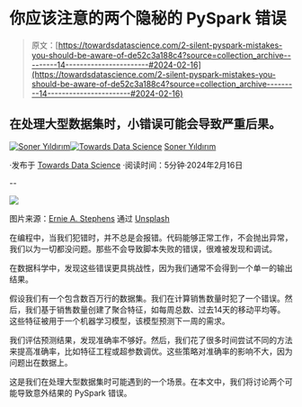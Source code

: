 # 你应该注意的两个隐秘的 PySpark 错误

> 原文：[https://towardsdatascience.com/2-silent-pyspark-mistakes-you-should-be-aware-of-de52c3a188c4?source=collection_archive---------14-----------------------#2024-02-16](https://towardsdatascience.com/2-silent-pyspark-mistakes-you-should-be-aware-of-de52c3a188c4?source=collection_archive---------14-----------------------#2024-02-16)

## 在处理大型数据集时，小错误可能会导致严重后果。

[](https://sonery.medium.com/?source=post_page---byline--de52c3a188c4--------------------------------)[![Soner Yıldırım](../Images/c589572e9d1ee176cd4f5a0008173f1b.png)](https://sonery.medium.com/?source=post_page---byline--de52c3a188c4--------------------------------)[](https://towardsdatascience.com/?source=post_page---byline--de52c3a188c4--------------------------------)[![Towards Data Science](../Images/a6ff2676ffcc0c7aad8aaf1d79379785.png)](https://towardsdatascience.com/?source=post_page---byline--de52c3a188c4--------------------------------) [Soner Yıldırım](https://sonery.medium.com/?source=post_page---byline--de52c3a188c4--------------------------------)

·发布于 [Towards Data Science](https://towardsdatascience.com/?source=post_page---byline--de52c3a188c4--------------------------------) ·阅读时间：5分钟·2024年2月16日

--

![](../Images/e6d67208592c34319ca46e35f9a5143c.png)

图片来源：[Ernie A. Stephens](https://unsplash.com/@eas071?utm_content=creditCopyText&utm_medium=referral&utm_source=unsplash) 通过 [Unsplash](https://unsplash.com/photos/stack-of-stack-of-books-KflQqYcFknk?utm_content=creditCopyText&utm_medium=referral&utm_source=unsplash)

在编程中，当我们犯错时，并不总是会报错。代码能够正常工作，不会抛出异常，我们以为一切都没问题。那些不会导致脚本失败的错误，很难被发现和调试。

在数据科学中，发现这些错误更具挑战性，因为我们通常不会得到一个单一的输出结果。

假设我们有一个包含数百万行的数据集。我们在计算销售数量时犯了一个错误。然后，我们基于销售数量创建了聚合特征，如每周总数、过去14天的移动平均等。这些特征被用于一个机器学习模型，该模型预测下一周的需求。

我们评估预测结果，发现准确率不够好。然后，我们花了很多时间尝试不同的方法来提高准确率，比如特征工程或超参数调优。这些策略对准确率的影响不大，因为问题出在数据上。

这是我们在处理大型数据集时可能遇到的一个场景。在本文中，我们将讨论两个可能导致意外结果的 PySpark 错误。
